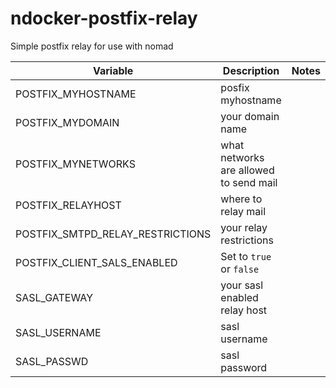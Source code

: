 # ndocker-postfix-relay
Simple postfix relay for use with nomad

Variable | Description | Notes
---|---|---
POSTFIX_MYHOSTNAME | posfix myhostname |
POSTFIX_MYDOMAIN | your domain name |
POSTFIX_MYNETWORKS | what networks are allowed to send mail |
POSTFIX_RELAYHOST | where to relay mail |
POSTFIX_SMTPD_RELAY_RESTRICTIONS | your relay restrictions |
POSTFIX_CLIENT_SALS_ENABLED | Set to `true` or `false` |
SASL_GATEWAY | your sasl enabled relay host |
SASL_USERNAME | sasl username |
SASL_PASSWD | sasl password |
